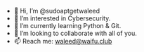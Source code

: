 - 👋 Hi, I’m @sudoaptgetwaleed
- 👀 I’m interested in Cybersecurity.
- 🌱 I’m currently learning Python & Git.
- 💞️ I’m looking to collaborate with all of you.
- 📫 Reach me: waleed@waifu.club

<!---
sudoaptgetwaleed/sudoaptgetwaleed is a ✨ special ✨ repository because its `README.md` (this file) appears on your GitHub profile.
You can click the Preview link to take a look at your changes.
--->
